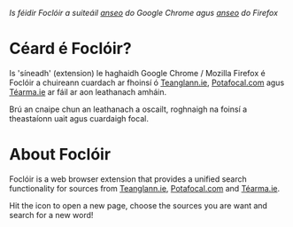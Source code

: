 *Is féidir Foclóir a suiteáil [anseo](https://chrome.google.com/webstore/detail/focloir/lobkeheepafffkjbafikdmcjbapggmce) do Google Chrome agus [anseo](https://addons.mozilla.org/ga-IE/firefox/addon/focl%C3%B3ir/) do Firefox*

# Céard é Foclóir?

Is 'síneadh' (extension) le haghaidh Google Chrome / Mozilla Firefox é Foclóir a chuireann cuardach ar fhoinsí ó [Teanglann.ie](https://www.teanglann.ie),
[Potafocal.com](http://www.potafocal.com) agus [Téarma.ie](https://www.tearma.ie) ar fáil ar aon leathanach amháin.

Brú an cnaipe chun an leathanach a oscailt, roghnaigh na foinsí a theastaíonn uait agus cuardaigh focal.

# About Foclóir

Foclóir is a web browser extension that provides a unified search functionality for sources from [Teanglann.ie](https://www.teanglann.ie),
[Potafocal.com](http://www.potafocal.com) and [Téarma.ie](https://www.tearma.ie). 

Hit the icon to open a new page, choose the sources you are want and search for a new word!

